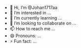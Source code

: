 - 👋 Hi, I’m @Johan1717aa
- 👀 I’m interested in ...
- 🌱 I’m currently learning ...
- 💞️ I’m looking to collaborate on ...
- 📫 How to reach me ...
- 😄 Pronouns: ...
- ⚡ Fun fact: ...

<!---
Johan1717aa/Johan1717aa is a ✨ special ✨ repository because its `README.md` (this file) appears on your GitHub profile.
You can click the Preview link to take a look at your changes.
--->
